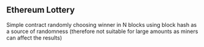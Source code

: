 Ethereum Lottery
----------------

Simple contract randomly choosing winner in N blocks using block
hash as a source of randomness (therefore not suitable for large
amounts as miners can affect the results)



